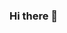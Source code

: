 ### Hi there 👋

<!--
**NaoMegumi/naomegumi** is a ✨ _special_ ✨ repository because its `README.md` (this file) appears on your GitHub profile.

Here are some ideas to get you started:

- 🔭 I’m currently working on Visual Studio with C++ and JS Support
- 🌱 I’m currently learning C++, C#, Phyton, JavaScript, Java, PHP, CSS, and all Programming Language
- 👯 I’m looking to collaborate on Help another people for Develop their apps
- 🤔 I’m looking for help with Any conclusion abou Development and Content Creating
- 💬 Ask me about Anything about Development and Sciences
- 📫 How to reach me: You can contact me at My Dev Twitter (https://twitter.com/NaoDreamweaver/)
- 😄 Pronouns: ...
- ⚡ Fun fact: ...
-->
